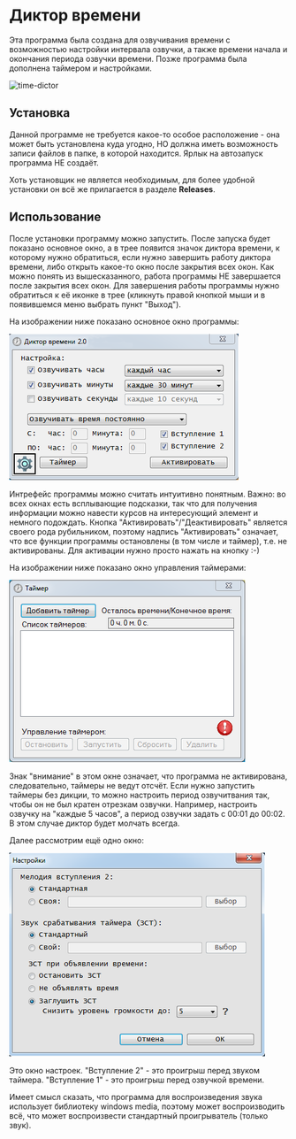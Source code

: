# Диктор времени
Эта программа была создана для озвучивания времени с возможностью настройки интервала озвучки, а также времени начала и окончания периода озвучки времени.
Позже программа была дополнена таймером и настройками.

<img alt="time-dictor" src="https://github.com/user-attachments/assets/271a634d-85c0-442e-9813-79daff4afa72" />

## Установка
Данной программе не требуется какое-то особое расположение - она может быть установлена куда угодно, НО должна иметь возможность записи файлов в папке, в которой находится.
Ярлык на автозапуск программа НЕ создаёт.

Хоть установщик не является необходимым, для более удобной установки он всё же прилагается в разделе **Releases**.

## Использование
После установки программу можно запустить. После запуска будет показано основное окно, а в трее появится значок диктора времени, к которому нужно обратиться, если нужно завершить работу диктора времени, либо открыть какое-то окно после закрытия всех окон. Как можно понять из вышесказанного, работа программы НЕ завершается после закрытия всех окон. Для завершения работы программы нужно обратиться к её иконке в трее (кликнуть правой кнопкой мыши и в появившемся меню выбрать пункт "Выход").

На изображении ниже показано основное окно программы:

![Scheme](shot_1.PNG)

Интрефейс программы можно считать интуитивно понятным. Важно: во всех окнах есть всплывающие подсказки, так что для получения информации можно навести курсов на интересующий элемент и немного подождать. Кнопка "Активировать"/"Деактивировать" является своего рода рубильником, поэтому надпись "Активировать" означает, что все функции программы остановлены (в том числе и таймер), т.е. не активированы. Для активации нужно просто нажать на кнопку :-)

На изображении ниже показано окно управления таймерами:

![Scheme](shot_2.PNG)

Знак "внимание" в этом окне означает, что программа не активирована, следовательно, таймеры не ведут отсчёт.
Если нужно запустить таймеры без дикции, то можно настроить период озвучитвания так, чтобы он не был кратен отрезкам озвучки. Например, настроить озвучку на "каждые 5 часов", а период озвучки задать с 00:01 до 00:02. В этом случае диктор будет молчать всегда.

Далее рассмотрим ещё одно окно:

![Scheme](shot_3.PNG)

Это окно настроек. "Вступление 2" - это проигрыш перед звуком таймера. "Вступление 1" - это проигрыш перед озвучкой времени.

Имеет смысл сказать, что программа для воспроизведения звука использует библиотеку windows media, поэтому может воспроизводить всё, что может воспроизвести стандартный проигрыватель (только звук).
